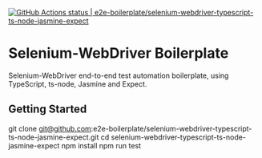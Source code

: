 [![GitHub Actions status | e2e-boilerplate/selenium-webdriver-typescript-ts-node-jasmine-expect](https://github.com/e2e-boilerplate/selenium-webdriver-typescript-ts-node-jasmine-expect/workflows/selenium-webdriver-typescript-ts-node-jasmine-expect/badge.svg)](https://github.com/e2e-boilerplate/selenium-webdriver-typescript-ts-node-jasmine-expect/actions?workflow=selenium-webdriver-typescript-ts-node-jasmine-expect)

# Selenium-WebDriver Boilerplate

Selenium-WebDriver end-to-end test automation boilerplate, using TypeScript, ts-node, Jasmine and Expect.

## Getting Started

git clone git@github.com:e2e-boilerplate/selenium-webdriver-typescript-ts-node-jasmine-expect.git
cd selenium-webdriver-typescript-ts-node-jasmine-expect
npm install
npm run test
